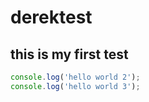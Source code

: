 # derektest
## this is my first test
```javascript
console.log('hello world 2');
console.log('hello world 3');
```
